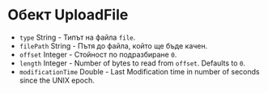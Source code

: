 # Обект UploadFile

* `type` String - Типът на файла `file`.
* `filePath` String - Пътя до файла, който ще бъде качен.
* `offset` Integer - Стойност по подразбиране `0`.
* `length` Integer - Number of bytes to read from `offset`. Defaults to `0`.
* `modificationTime` Double - Last Modification time in number of seconds since the UNIX epoch.
